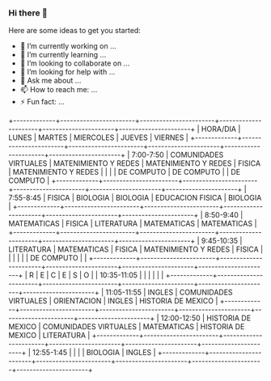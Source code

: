 ### Hi there 👋


Here are some ideas to get you started:

- 🔭 I’m currently working on ...
- 🌱 I’m currently learning ...
- 👯 I’m looking to collaborate on ...
- 🤔 I’m looking for help with ...
- 💬 Ask me about ...
- 📫 How to reach me: ...
- ⚡ Fun fact: ...



+-------------+-----------------------+-----------------------+----------------------+----------------------+----------------------+
| HORA/DIA    | LUNES                 | MARTES                | MIERCOLES            | JUEVES               | VIERNES              |
+-------------+-----------------------+-----------------------+----------------------+----------------------+----------------------+
| 7:00-7:50   | COMUNIDADES VIRTUALES | MATENIMIENTO Y REDES  | MATENIMIENTO Y REDES | FISICA               | MATENIMIENTO Y REDES |
|             |                       | DE COMPUTO            | DE COMPUTO           |                      | DE COMPUTO           |
+-------------+-----------------------+-----------------------+----------------------+----------------------+----------------------+
| 7:55-8:45   | FISICA                | BIOLOGIA              | BIOLOGIA             | EDUCACION FISICA     | BIOLOGIA             |
+-------------+-----------------------+-----------------------+----------------------+----------------------+----------------------+
| 8:50-9:40   | MATEMATICAS           | FISICA                | LITERATURA           | MATEMATICAS          | MATEMATICAS          |
+-------------+-----------------------+-----------------------+----------------------+----------------------+----------------------+
| 9:45-10:35  | LITERATURA            | MATEMATICAS           | FISICA               | MATENIMIENTO Y REDES | FISICA               |
|             |                       |                       |                      | DE COMPUTO           |                      |
+-------------+-----------------------+-----------------------+----------------------+----------------------+----------------------+
|      R      |           E           |           C           |           E          |           S          |           O          |
| 10:35-11:05 |                       |                       |                      |                      |                      |
+-------------+-----------------------+-----------------------+----------------------+----------------------+----------------------+
| 11:05-11:55 | INGLES                | COMUNIDADES VIRTUALES | ORIENTACION          | INGLES               | HISTORIA DE MEXICO   |
+-------------+-----------------------+-----------------------+----------------------+----------------------+----------------------+
| 12:00-12:50 | HISTORIA DE MEXICO    | COMUNIDADES VIRTUALES | MATEMATICAS          | HISTORIA DE MEXICO   | LITERATURA           |
+-------------+-----------------------+-----------------------+----------------------+----------------------+----------------------+
| 12:55-1:45  |                       |                       |                      | BIOLOGIA             | INGLES               |
+-------------+-----------------------+-----------------------+----------------------+----------------------+----------------------+
